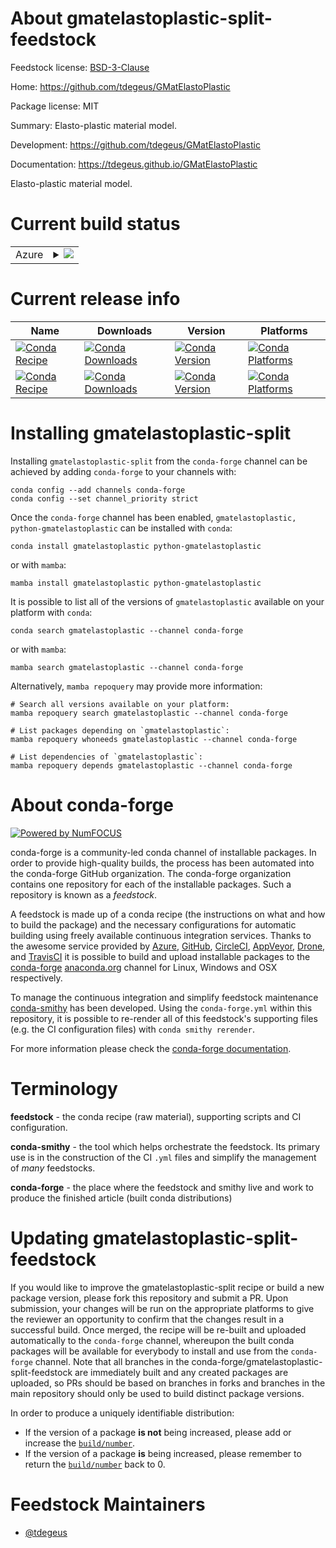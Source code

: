 About gmatelastoplastic-split-feedstock
=======================================

Feedstock license: [BSD-3-Clause](https://github.com/conda-forge/gmatelastoplastic-feedstock/blob/main/LICENSE.txt)

Home: https://github.com/tdegeus/GMatElastoPlastic

Package license: MIT

Summary: Elasto-plastic material model.

Development: https://github.com/tdegeus/GMatElastoPlastic

Documentation: https://tdegeus.github.io/GMatElastoPlastic

Elasto-plastic material model.

Current build status
====================


<table>
    
  <tr>
    <td>Azure</td>
    <td>
      <details>
        <summary>
          <a href="https://dev.azure.com/conda-forge/feedstock-builds/_build/latest?definitionId=8608&branchName=main">
            <img src="https://dev.azure.com/conda-forge/feedstock-builds/_apis/build/status/gmatelastoplastic-feedstock?branchName=main">
          </a>
        </summary>
        <table>
          <thead><tr><th>Variant</th><th>Status</th></tr></thead>
          <tbody><tr>
              <td>linux_64</td>
              <td>
                <a href="https://dev.azure.com/conda-forge/feedstock-builds/_build/latest?definitionId=8608&branchName=main">
                  <img src="https://dev.azure.com/conda-forge/feedstock-builds/_apis/build/status/gmatelastoplastic-feedstock?branchName=main&jobName=linux&configuration=linux%20linux_64_" alt="variant">
                </a>
              </td>
            </tr><tr>
              <td>osx_64</td>
              <td>
                <a href="https://dev.azure.com/conda-forge/feedstock-builds/_build/latest?definitionId=8608&branchName=main">
                  <img src="https://dev.azure.com/conda-forge/feedstock-builds/_apis/build/status/gmatelastoplastic-feedstock?branchName=main&jobName=osx&configuration=osx%20osx_64_" alt="variant">
                </a>
              </td>
            </tr><tr>
              <td>osx_arm64</td>
              <td>
                <a href="https://dev.azure.com/conda-forge/feedstock-builds/_build/latest?definitionId=8608&branchName=main">
                  <img src="https://dev.azure.com/conda-forge/feedstock-builds/_apis/build/status/gmatelastoplastic-feedstock?branchName=main&jobName=osx&configuration=osx%20osx_arm64_" alt="variant">
                </a>
              </td>
            </tr><tr>
              <td>win_64</td>
              <td>
                <a href="https://dev.azure.com/conda-forge/feedstock-builds/_build/latest?definitionId=8608&branchName=main">
                  <img src="https://dev.azure.com/conda-forge/feedstock-builds/_apis/build/status/gmatelastoplastic-feedstock?branchName=main&jobName=win&configuration=win%20win_64_" alt="variant">
                </a>
              </td>
            </tr>
          </tbody>
        </table>
      </details>
    </td>
  </tr>
</table>

Current release info
====================

| Name | Downloads | Version | Platforms |
| --- | --- | --- | --- |
| [![Conda Recipe](https://img.shields.io/badge/recipe-gmatelastoplastic-green.svg)](https://anaconda.org/conda-forge/gmatelastoplastic) | [![Conda Downloads](https://img.shields.io/conda/dn/conda-forge/gmatelastoplastic.svg)](https://anaconda.org/conda-forge/gmatelastoplastic) | [![Conda Version](https://img.shields.io/conda/vn/conda-forge/gmatelastoplastic.svg)](https://anaconda.org/conda-forge/gmatelastoplastic) | [![Conda Platforms](https://img.shields.io/conda/pn/conda-forge/gmatelastoplastic.svg)](https://anaconda.org/conda-forge/gmatelastoplastic) |
| [![Conda Recipe](https://img.shields.io/badge/recipe-python--gmatelastoplastic-green.svg)](https://anaconda.org/conda-forge/python-gmatelastoplastic) | [![Conda Downloads](https://img.shields.io/conda/dn/conda-forge/python-gmatelastoplastic.svg)](https://anaconda.org/conda-forge/python-gmatelastoplastic) | [![Conda Version](https://img.shields.io/conda/vn/conda-forge/python-gmatelastoplastic.svg)](https://anaconda.org/conda-forge/python-gmatelastoplastic) | [![Conda Platforms](https://img.shields.io/conda/pn/conda-forge/python-gmatelastoplastic.svg)](https://anaconda.org/conda-forge/python-gmatelastoplastic) |

Installing gmatelastoplastic-split
==================================

Installing `gmatelastoplastic-split` from the `conda-forge` channel can be achieved by adding `conda-forge` to your channels with:

```
conda config --add channels conda-forge
conda config --set channel_priority strict
```

Once the `conda-forge` channel has been enabled, `gmatelastoplastic, python-gmatelastoplastic` can be installed with `conda`:

```
conda install gmatelastoplastic python-gmatelastoplastic
```

or with `mamba`:

```
mamba install gmatelastoplastic python-gmatelastoplastic
```

It is possible to list all of the versions of `gmatelastoplastic` available on your platform with `conda`:

```
conda search gmatelastoplastic --channel conda-forge
```

or with `mamba`:

```
mamba search gmatelastoplastic --channel conda-forge
```

Alternatively, `mamba repoquery` may provide more information:

```
# Search all versions available on your platform:
mamba repoquery search gmatelastoplastic --channel conda-forge

# List packages depending on `gmatelastoplastic`:
mamba repoquery whoneeds gmatelastoplastic --channel conda-forge

# List dependencies of `gmatelastoplastic`:
mamba repoquery depends gmatelastoplastic --channel conda-forge
```


About conda-forge
=================

[![Powered by
NumFOCUS](https://img.shields.io/badge/powered%20by-NumFOCUS-orange.svg?style=flat&colorA=E1523D&colorB=007D8A)](https://numfocus.org)

conda-forge is a community-led conda channel of installable packages.
In order to provide high-quality builds, the process has been automated into the
conda-forge GitHub organization. The conda-forge organization contains one repository
for each of the installable packages. Such a repository is known as a *feedstock*.

A feedstock is made up of a conda recipe (the instructions on what and how to build
the package) and the necessary configurations for automatic building using freely
available continuous integration services. Thanks to the awesome service provided by
[Azure](https://azure.microsoft.com/en-us/services/devops/), [GitHub](https://github.com/),
[CircleCI](https://circleci.com/), [AppVeyor](https://www.appveyor.com/),
[Drone](https://cloud.drone.io/welcome), and [TravisCI](https://travis-ci.com/)
it is possible to build and upload installable packages to the
[conda-forge](https://anaconda.org/conda-forge) [anaconda.org](https://anaconda.org/)
channel for Linux, Windows and OSX respectively.

To manage the continuous integration and simplify feedstock maintenance
[conda-smithy](https://github.com/conda-forge/conda-smithy) has been developed.
Using the ``conda-forge.yml`` within this repository, it is possible to re-render all of
this feedstock's supporting files (e.g. the CI configuration files) with ``conda smithy rerender``.

For more information please check the [conda-forge documentation](https://conda-forge.org/docs/).

Terminology
===========

**feedstock** - the conda recipe (raw material), supporting scripts and CI configuration.

**conda-smithy** - the tool which helps orchestrate the feedstock.
                   Its primary use is in the construction of the CI ``.yml`` files
                   and simplify the management of *many* feedstocks.

**conda-forge** - the place where the feedstock and smithy live and work to
                  produce the finished article (built conda distributions)


Updating gmatelastoplastic-split-feedstock
==========================================

If you would like to improve the gmatelastoplastic-split recipe or build a new
package version, please fork this repository and submit a PR. Upon submission,
your changes will be run on the appropriate platforms to give the reviewer an
opportunity to confirm that the changes result in a successful build. Once
merged, the recipe will be re-built and uploaded automatically to the
`conda-forge` channel, whereupon the built conda packages will be available for
everybody to install and use from the `conda-forge` channel.
Note that all branches in the conda-forge/gmatelastoplastic-split-feedstock are
immediately built and any created packages are uploaded, so PRs should be based
on branches in forks and branches in the main repository should only be used to
build distinct package versions.

In order to produce a uniquely identifiable distribution:
 * If the version of a package **is not** being increased, please add or increase
   the [``build/number``](https://docs.conda.io/projects/conda-build/en/latest/resources/define-metadata.html#build-number-and-string).
 * If the version of a package **is** being increased, please remember to return
   the [``build/number``](https://docs.conda.io/projects/conda-build/en/latest/resources/define-metadata.html#build-number-and-string)
   back to 0.

Feedstock Maintainers
=====================

* [@tdegeus](https://github.com/tdegeus/)

